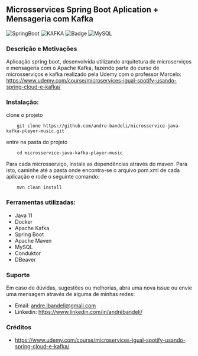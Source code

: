 ## Microsservices Spring Boot Aplication + Mensageria com Kafka

![SpringBoot](https://img.shields.io/badge/Spring_Boot-F2F4F9?style=for-the-badge&logo=spring-boot
)
![KAFKA](https://img.shields.io/badge/Apache_Kafka-231F20?style=for-the-badge&logo=apache-kafka&logoColor=white
)
![Badge](https://img.shields.io/badge/apache_maven-C71A36?style=for-the-badge&logo=apachemaven&logoColor=white
)
![MySQL](https://img.shields.io/badge/MySQL-005C84?style=for-the-badge&logo=mysql&logoColor=white
)

### Descrição e Motivações

Aplicação spring boot, desenvolvida utilizando arquitetura de microserviços e mensageria com o Apache Kafka, fazendo parte do curso de microsserviços e kafka realizado
pela Udemy com o professor Marcelo: https://www.udemy.com/course/microservices-igual-spotify-usando-spring-cloud-e-kafka/


### Instalação:

clone o projeto

        git clone https://github.com/andre-bandeli/microsservice-java-kafka-player-music.git
entre na pasta do projeto

        cd microsservice-java-kafka-player-music

Para cada microsserviço, instale as dependências através do maven. Para isto, caminhe até a pasta onde encontra-se 
o arquivo pom.xml de cada aplicação e rode o seguinte comando:

        mvn clean install

### Ferramentas utilizadas:

- Java 11
- Docker
- Apache Kafka
- Spring Boot
- Apache Maven
- MySQL
- Conduktor
- DBeaver

### Suporte

Em caso de dúvidas, sugestões ou melhorias, abra uma nova issue ou envie uma mensagem através de alguma de minhas redes:

- Email: andre.lbandeli@gmail.com
- Linkedin: https://www.linkedin.com/in/andrébandeli/


### Créditos

- https://www.udemy.com/course/microservices-igual-spotify-usando-spring-cloud-e-kafka/

